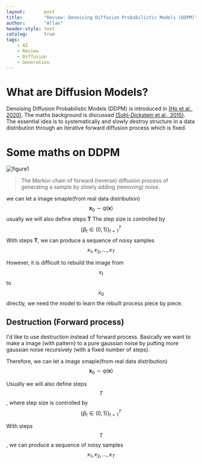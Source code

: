 ```yaml
---
layout:       post
title:        "Review: Denoising Diffusion Probabilistic Models (DDPM)"
author:       "Allan"
header-style: text
catalog:      true
tags:
    - AI
    - Review
    - Diffusion
    - Generation
---
```

# What are Diffusion Models?
Denoising Diffusion Probabilistic Models (DDPM) is introduced in [(Ho et al., 2020)](https://arxiv.org/abs/2006.11239). The maths background is discussed [(Sohl-Dickstein et al., 2015)](https://arxiv.org/abs/1503.03585). The essential idea is to systematically and slowly destroy structure in a data distribution through an iterative forward diffusion process which is fixed.

# Some maths on DDPM
![figure1](https://lilianweng.github.io/posts/2021-07-11-diffusion-models/DDPM.png)
>The Markov chain of forward (reverse) diffusion process of generating a sample by slowly adding (removing) noise.

we can let a image smaple(from real data distribution)
$$ \mathbf{x}_0 \sim q(\mathbf{x}) $$
usually we will also define steps **T**
The step size is controlled by 
$$ \{\beta_t \in (0, 1)\}_{t=1}^T $$
With steps **T**, we can produce a sequence of noisy samples 
$$ x_1, x_2, ..., x_T $$

However, it is difficult to rebuild the image from $$x_t$$ to $$x_0$$ directly, we need the model to learn the rebuilt process piece by piece. 

## Destruction (Forward process)
I'd like to use destruction instead of forward process. Basically we want to make a image (with pattern) to a pure gaussian noise by putting more gaussian noise recursively (with a fixed number of steps). 

Therefore, we can let a image smaple(from real data distribution)
$$ \mathbf{x}_0 \sim q(\mathbf{x}) $$

Usually we will also define steps
$$T$$, where step size is controlled by 
$$ \{\beta_t \in (0, 1)\}_{t=1}^T $$

With steps 
$$T$$
, we can produce a sequence of noisy samples 
$$ x_1, x_2, ..., x_T $$


